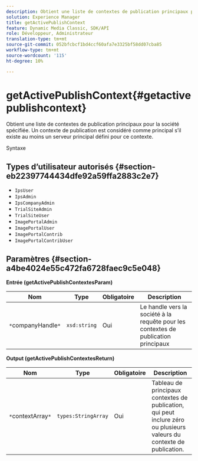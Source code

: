 ```yaml
---
description: Obtient une liste de contextes de publication principaux pour la société spécifiée. Un contexte de publication est considéré comme principal s’il existe au moins un serveur principal défini pour ce contexte.
solution: Experience Manager
title: getActivePublishContext
feature: Dynamic Media Classic, SDK/API
role: Développeur, Administrateur
translation-type: tm+mt
source-git-commit: 052bfcbcf1bd4ccf60afa7e3325bf58dd07cba85
workflow-type: tm+mt
source-wordcount: '115'
ht-degree: 10%

---
```



# getActivePublishContext{#getactivepublishcontext}

Obtient une liste de contextes de publication principaux pour la société spécifiée. Un contexte de publication est considéré comme principal s’il existe au moins un serveur principal défini pour ce contexte.

Syntaxe

## Types d’utilisateur autorisés {#section-eb22397744434dfe92a59ffa2883c2e7}

* `IpsUser`
* `IpsAdmin`
* `IpsCompanyAdmin`
* `TrialSiteAdmin`
* `TrialSiteUser`
* `ImagePortalAdmin`
* `ImagePortalUser`
* `ImagePortalContrib`
* `ImagePortalContribUser`

## Paramètres {#section-a4be4024e55c472fa6728faec9c5e048}

**Entrée (getActivePublishContextesParam)**

| Nom | Type | Obligatoire | Description |
|---|---|---|---|
| `*`companyHandle`*` | `xsd:string` | Oui | Le handle vers la société à la requête pour les contextes de publication principaux |

**Output (getActivePublishContextesReturn)**

| Nom | Type | Obligatoire | Description |
|---|---|---|---|
| `*`contextArray`*` | `types:StringArray` | Oui | Tableau de principaux contextes de publication, qui peut inclure zéro ou plusieurs valeurs du contexte de publication. |

